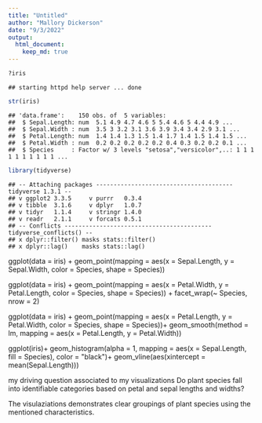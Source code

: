 ```yaml
---
title: "Untitled"
author: "Mallory Dickerson"
date: "9/3/2022"
output: 
  html_document:
    keep_md: true
---
```



```r
?iris
```

```
## starting httpd help server ... done
```

```r
str(iris)
```

```
## 'data.frame':	150 obs. of  5 variables:
##  $ Sepal.Length: num  5.1 4.9 4.7 4.6 5 5.4 4.6 5 4.4 4.9 ...
##  $ Sepal.Width : num  3.5 3 3.2 3.1 3.6 3.9 3.4 3.4 2.9 3.1 ...
##  $ Petal.Length: num  1.4 1.4 1.3 1.5 1.4 1.7 1.4 1.5 1.4 1.5 ...
##  $ Petal.Width : num  0.2 0.2 0.2 0.2 0.2 0.4 0.3 0.2 0.2 0.1 ...
##  $ Species     : Factor w/ 3 levels "setosa","versicolor",..: 1 1 1 1 1 1 1 1 1 1 ...
```

```r
library(tidyverse)
```

```
## -- Attaching packages --------------------------------------- tidyverse 1.3.1 --
## v ggplot2 3.3.5     v purrr   0.3.4
## v tibble  3.1.6     v dplyr   1.0.7
## v tidyr   1.1.4     v stringr 1.4.0
## v readr   2.1.1     v forcats 0.5.1
## -- Conflicts ------------------------------------------ tidyverse_conflicts() --
## x dplyr::filter() masks stats::filter()
## x dplyr::lag()    masks stats::lag()
```

ggplot(data = iris) +
  geom_point(mapping = aes(x = Sepal.Length, y = Sepal.Width, color = Species, shape = Species))



ggplot(data = iris) +
  geom_point(mapping = aes(x = Petal.Width, y = Petal.Length, color = Species, shape = Species)) +
  facet_wrap(~ Species, nrow = 2)

ggplot(data = iris) +
  geom_point(mapping = aes(x = Petal.Length, y = Petal.Width, color = Species, shape = Species))+
  geom_smooth(method = lm, mapping = aes(x = Petal.Length, y = Petal.Width))


ggplot(iris)+
  geom_histogram(alpha = 1, mapping = aes(x = Sepal.Length, fill = Species), color = "black")+
  geom_vline(aes(xintercept = mean(Sepal.Length)))


my driving question associated to my visualizations
Do plant species fall into identifiable categories based on petal and sepal lengths and widths?

The visulaziations demonstrates clear groupings of plant species using the mentioned characteristics.
  
